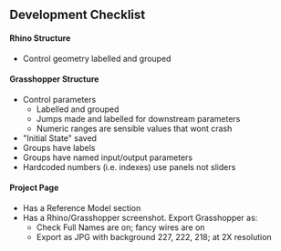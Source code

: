 ## Development Checklist

#### Rhino Structure

- Control geometry labelled and grouped

#### Grasshopper Structure

- Control parameters
  - Labelled and grouped
  - Jumps made and labelled for downstream parameters
  - Numeric ranges are sensible values that wont crash
- "Initial State" saved
- Groups have labels
- Groups have named input/output parameters
- Hardcoded numbers (i.e. indexes) use panels not sliders

#### Project Page

- Has a Reference Model section
- Has a Rhino/Grasshopper screenshot. Export Grasshopper as:
    - Check Full Names are on; fancy wires are on
    - Export as JPG with background 227, 222, 218; at 2X resolution
